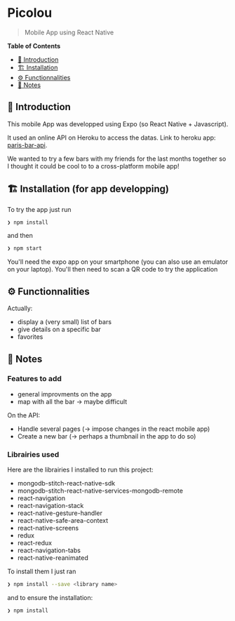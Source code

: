 # Picolou
> Mobile App using React Native 



**Table of Contents**
- [📖 Introduction](#-introduction)
- [🏗 Installation ](#-installation)
- [⚙️ Functionnalities ](#-functionnalities)
- [📝 Notes ](#-notes)



## 📖 Introduction

This mobile App was developped using Expo (so React Native + Javascript).

It used an online API on Heroku to access the datas.
Link to heroku app: [paris-bar-api](https://paris-bar-api.herokuapp.com/).

We wanted to try a few bars with my friends for the last months together so I thought it could be cool to to a cross-platform mobile app!

## 🏗 Installation (for app developping)

To try the app just run
```sh
❯ npm install
```
and then
```sh
❯ npm start
```

You'll need the  expo app on your smartphone (you can also use an emulator on your laptop).
You'll then need to scan a QR code to try the application


## ⚙️ Functionnalities 

Actually:
- display a (very small) list of bars
- give details on a specific bar
- favorites 


## 📝 Notes 

### Features to add

- general improvments on the app
- map with all the bar -> maybe difficult

On the API:
- Handle several pages (-> impose changes in the react mobile app) 
- Create a new bar (-> perhaps a thumbnail in the app to do so)

### Librairies used

Here are the librairies I installed to run this project:

- mongodb-stitch-react-native-sdk
- mongodb-stitch-react-native-services-mongodb-remote
- react-navigation
- react-navigation-stack 
- react-native-gesture-handler  
- react-native-safe-area-context 
- react-native-screens
- redux
- react-redux
- react-navigation-tabs
- react-native-reanimated

To install them I just ran
```sh
❯ npm install --save <library name>
```
and to ensure the installation: 
```sh
❯ npm install 
```
